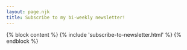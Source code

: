 ```yaml
---
layout: page.njk
title: Subscribe to my bi-weekly newsletter!
---
```


{% block content %}
  {% include 'subscribe-to-newsletter.html' %}
{% endblock %}
